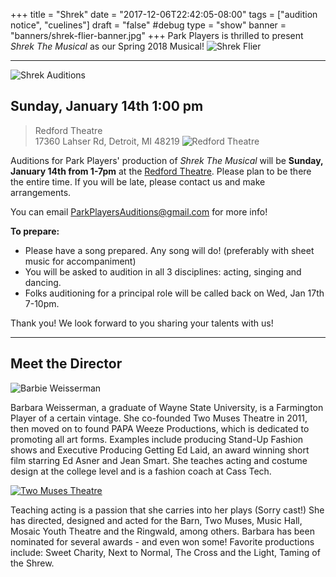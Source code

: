 +++
title = "Shrek"
date = "2017-12-06T22:42:05-08:00"
tags = ["audition notice", "cuelines"]
draft = "false" #debug
type = "show"
banner = "banners/shrek-flier-banner.jpg"
+++
Park Players is thrilled to present *Shrek The Musical* as our Spring 2018 Musical!
![Shrek Flier](/images/shrek-players-flier.jpeg)

**********

![Shrek Auditions](/images/shrek-auditions.png)

## Sunday, January 14th 1:00 pm
> Redford Theatre<br>
> 17360 Lahser Rd, Detroit, MI 48219
> ![Redford Theatre](/images/redford-thsa.jpg)

Auditions for Park Players' production of *Shrek The Musical* will be **Sunday, January 14th from 1-7pm** at the [Redford Theatre](http://redfordtheatre.com/). Please plan to be there the entire time. If you will be late, please contact us and make arrangements.

You can email [ParkPlayersAuditions@gmail.com](parkplayersauditions@gmail.com "Email us!") for more info!

**To prepare:**

* Please have a song prepared. Any song will do! (preferably with sheet music for accompaniment)
* You will be asked to audition in all 3 disciplines: acting, singing and dancing.
* Folks auditioning for a principal role will be called back on Wed, Jan 17th 7-10pm.

Thank you! We look forward to you sharing your talents with us!

**********

## Meet the Director
![Barbie Weisserman](/images/barbie-weisserman.jpg)

Barbara Weisserman, a graduate of Wayne State University, is a Farmington Player of a certain vintage.  She co-founded Two Muses Theatre in 2011, then moved on to found PAPA Weeze Productions, which is dedicated to promoting all art forms.  Examples include producing Stand-Up Fashion shows and Executive Producing Getting Ed Laid, an award winning short film starring Ed Asner and Jean Smart.  She teaches acting and costume design at the college level and is a fashion coach at Cass Tech.

[![Two Muses Theatre](/images/two-muses.jpg)](https://www.facebook.com/Two-Muses-Theatre-173707889378963/)

Teaching acting is a passion that she carries into her plays (Sorry cast!) She has directed, designed and acted for the Barn, Two Muses, Music Hall, Mosaic Youth Theatre and the Ringwald, among others. Barbara has been nominated for several awards - and even won some! Favorite productions include: Sweet Charity, Next to Normal, The Cross and the Light, Taming of the Shrew.
